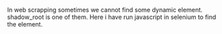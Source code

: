 In web scrapping sometimes we cannot find some dynamic element. shadow_root is one of them.
Here i have run javascript in selenium to find the element.
